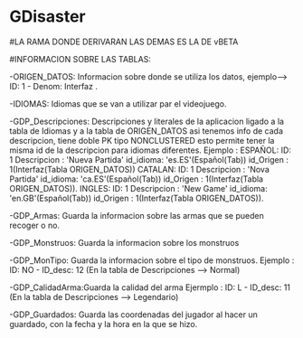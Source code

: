 # GDisaster

#LA RAMA DONDE DERIVARAN LAS DEMAS ES LA DE vBETA

#INFORMACION SOBRE LAS TABLAS:

-ORIGEN_DATOS: Informacion sobre donde se utiliza los datos, ejemplo--> ID: 1 - Denom: Interfaz .

-IDIOMAS: Idiomas que se van a utilizar par el videojuego.

-GDP_Descripciones: Descripciones y literales de la aplicacion ligado a la tabla de Idiomas
				   y a la tabla de ORIGEN_DATOS asi tenemos info de cada descripcion,
				   tiene doble PK tipo NONCLUSTERED esto permite tener la misma id de la descripcion
				   para idiomas diferentes.
				   Ejemplo : 
					   ESPAÑOL:
							ID: 1 
							Descripcion : 'Nueva Partida' 
							id_idioma: 'es.ES'(Español(Tab)) 
							id_Origen : 1(Interfaz(Tabla ORIGEN_DATOS))
					   CATALAN:
							ID: 1 
							Descripcion : 'Nova Partida' 
							id_idioma: 'ca.ES'(Español(Tab)) 
							id_Origen : 1(Interfaz(Tabla ORIGEN_DATOS)).
					   INGLES:
							ID: 1 
							Descripcion : 'New Game' 
							id_idioma: 'en.GB'(Español(Tab)) 
							id_Origen : 1(Interfaz(Tabla ORIGEN_DATOS)).
							

-GDP_Armas: Guarda la informacion sobre las armas que se pueden recoger o no.

-GDP_Monstruos: Guarda la informacion sobre los monstruos

-GDP_MonTipo: Guarda la informacion sobre el tipo de monstruos.
			 Ejemplo : ID: NO - ID_desc: 12 (En la tabla de Descripciones --> Normal)

-GDP_CalidadArma:Guarda la calidad del arma
			 Ejermplo : ID: L - ID_desc: 11 (En la tabla de Descripciones --> Legendario)

-GDP_Guardados: Guarda las coordenadas del jugador al hacer un guardado, con la fecha y la hora en la que se hizo.
